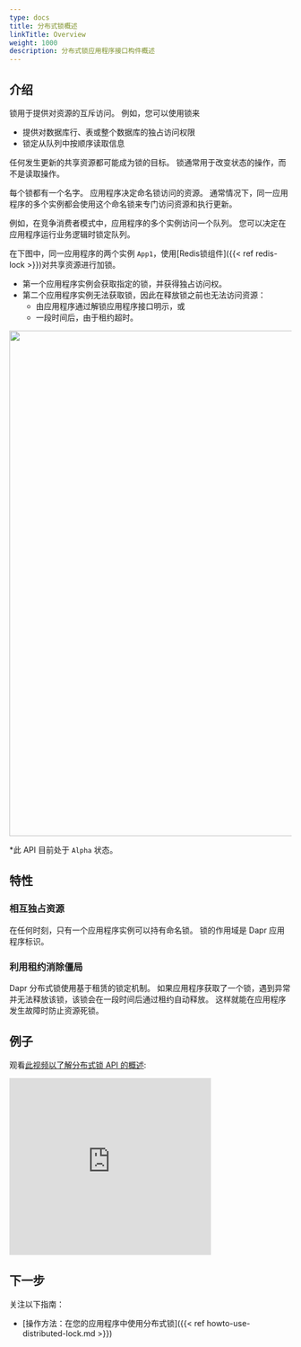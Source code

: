 ```yaml
---
type: docs
title: 分布式锁概述
linkTitle: Overview
weight: 1000
description: 分布式锁应用程序接口构件概述
---
```


## 介绍

锁用于提供对资源的互斥访问。 例如，您可以使用锁来

- 提供对数据库行、表或整个数据库的独占访问权限
- 锁定从队列中按顺序读取信息

任何发生更新的共享资源都可能成为锁的目标。 锁通常用于改变状态的操作，而不是读取操作。

每个锁都有一个名字。 应用程序决定命名锁访问的资源。 通常情况下，同一应用程序的多个实例都会使用这个命名锁来专门访问资源和执行更新。

例如，在竞争消费者模式中，应用程序的多个实例访问一个队列。 您可以决定在应用程序运行业务逻辑时锁定队列。

在下图中，同一应用程序的两个实例 `App1`，使用[Redis锁组件]({{< ref redis-lock >}})对共享资源进行加锁。

- 第一个应用程序实例会获取指定的锁，并获得独占访问权。
- 第二个应用程序实例无法获取锁，因此在释放锁之前也无法访问资源：
  - 由应用程序通过解锁应用程序接口明示，或
  - 一段时间后，由于租约超时。

<img src="/images/lock-overview.png" width=900>

\*此 API 目前处于 `Alpha` 状态。

## 特性

### 相互独占资源

在任何时刻，只有一个应用程序实例可以持有命名锁。 锁的作用域是 Dapr 应用程序标识。

### 利用租约消除僵局

Dapr 分布式锁使用基于租赁的锁定机制。 如果应用程序获取了一个锁，遇到异常并无法释放该锁，该锁会在一段时间后通过租约自动释放。 这样就能在应用程序发生故障时防止资源死锁。

## 例子

观看[此视频以了解分布式锁 API 的概述](https://youtu.be/wLYYOJLt_KQ?t=583):

<div class="embed-responsive embed-responsive-16by9">
<iframe width="360" height="315" src="https://www.youtube-nocookie.com/embed/wLYYOJLt_KQ?start=583" frameborder="0" allow="accelerometer; autoplay; clipboard-write; encrypted-media; gyroscope; picture-in-picture" allowfullscreen></iframe>

## 下一步

关注以下指南：

- [操作方法：在您的应用程序中使用分布式锁]({{< ref howto-use-distributed-lock.md >}})
